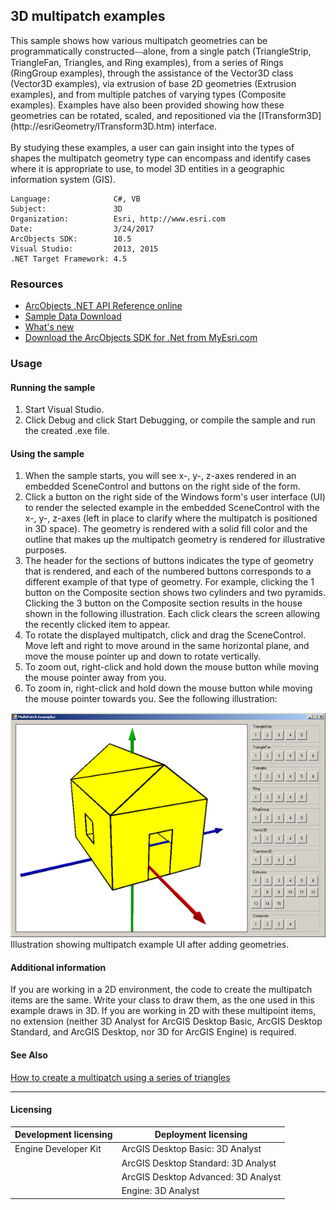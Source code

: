 ## 3D multipatch examples

  <div xmlns="http://www.w3.org/1999/xhtml" xmlns:my="http://schemas.microsoft.com/office/infopath/2003/myXSD/2006-02-10T23:25:53">This sample shows how various multipatch geometries can be programmatically constructed<font face="Verdana">—</font>alone, from a single patch (TriangleStrip, TriangleFan, Triangles, and Ring examples), from a series of Rings (RingGroup examples), through the assistance of the Vector3D class (Vector3D examples), via extrusion of base 2D geometries (Extrusion examples), and from multiple patches of varying types (Composite examples). Examples have also been provided showing how these geometries can be rotated, scaled, and repositioned via the [ITransform3D](http://esriGeometry/ITransform3D.htm) interface.</div>
  <div xmlns="http://www.w3.org/1999/xhtml" xmlns:my="http://schemas.microsoft.com/office/infopath/2003/myXSD/2006-02-10T23:25:53"> </div>
  <div xmlns="http://www.w3.org/1999/xhtml" xmlns:my="http://schemas.microsoft.com/office/infopath/2003/myXSD/2006-02-10T23:25:53">By studying these examples, a user can gain insight into the types of shapes the multipatch geometry type can encompass and identify cases where it is appropriate to use, to model 3D entities in a geographic information system (GIS). </div>  


<!-- TODO: Fill this section below with metadata about this sample-->
```
Language:              C#, VB
Subject:               3D
Organization:          Esri, http://www.esri.com
Date:                  3/24/2017
ArcObjects SDK:        10.5
Visual Studio:         2013, 2015
.NET Target Framework: 4.5
```

### Resources

* [ArcObjects .NET API Reference online](http://desktop.arcgis.com/en/arcobjects/latest/net/webframe.htm)  
* [Sample Data Download](../../releases)  
* [What's new](http://desktop.arcgis.com/en/arcobjects/latest/net/webframe.htm#05247c04-bfd9-4e36-ae09-bc6e833c3b14.htm)  
* [Download the ArcObjects SDK for .Net from MyEsri.com](https://my.esri.com/)  

### Usage
#### Running the sample  
1. Start Visual Studio.  
1. Click Debug and click Start Debugging, or compile the sample and run the created .exe file.   

#### Using the sample  
1. When the sample starts, you will see x-, y-, z-axes rendered in an embedded SceneControl and buttons on the right side of the form.   
1. Click a button on the right side of the Windows form's user interface (UI) to render the selected example in the embedded SceneControl with the x-, y-, z-axes (left in place to clarify where the multipatch is positioned in 3D space). The geometry is rendered with a solid fill color and the outline that makes up the multipatch geometry is rendered for illustrative purposes.  
1. The header for the sections of buttons indicates the type of geometry that is rendered, and each of the numbered buttons corresponds to a different example of that type of geometry. For example, clicking the 1 button on the Composite section shows two cylinders and two pyramids. Clicking the 3 button on the Composite section results in the house shown in the following illustration. Each click clears the screen allowing the recently clicked item to appear.   
1. To rotate the displayed multipatch, click and drag the SceneControl. Move left and right to move around in the same horizontal plane, and move the mouse pointer up and down to rotate vertically.  
1. To zoom out, right-click and hold down the mouse button while moving the mouse pointer away from you.   
1. To zoom in, right-click and hold down the mouse button while moving the mouse pointer towards you. See the following illustration:  



![Illustration showing multipatch example UI after adding geometries.](images/pic1.png)  
Illustration showing multipatch example UI after adding geometries.  


#### Additional information  
<div xmlns="http://www.w3.org/1999/xhtml">If you are working in a 2D environment, the code to create the multipatch items are the same. Write your class to draw them, as the one used in this example draws in 3D. If you are working in 2D with these multipoint items, no extension (neither 3D Analyst for ArcGIS Desktop Basic, ArcGIS Desktop Standard, and ArcGIS Desktop, nor 3D for ArcGIS Engine) is required. </div>  


#### See Also  
[How to create a multipatch using a series of triangles](http://desktop.arcgis.com/search/?q=How%20to%20create%20a%20multipatch%20using%20a%20series%20of%20triangles&p=0&language=en&product=arcobjects-sdk-dotnet&version=&n=15&collection=help)  


---------------------------------

#### Licensing  
| Development licensing | Deployment licensing | 
| ------------- | ------------- | 
| Engine Developer Kit | ArcGIS Desktop Basic: 3D Analyst |  
|  | ArcGIS Desktop Standard: 3D Analyst |  
|  | ArcGIS Desktop Advanced: 3D Analyst |  
|  | Engine: 3D Analyst |  


